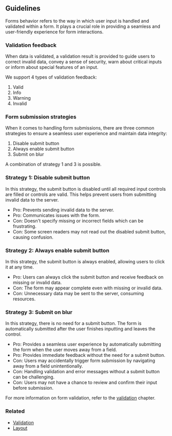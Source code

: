 ## Guidelines

Forms behavior refers to the way in which user input is handled and validated within a form. It plays a crucial role in providing a seamless and user-friendly experience for form interactions.

### Validation feedback

When data is validated, a validation result is provided to guide users to correct invalid data, convey a sense of security, warn about critical inputs or inform about special features of an input.

We support 4 types of validation feedback:

1. Valid
2. Info
3. Warning
4. Invalid

### Form submission strategies

When it comes to handling form submissions, there are three common strategies to ensure a seamless user experience and maintain data integrity:

1. Disable submit button
2. Always enable submit button
3. Submit on blur

A combination of strategy 1 and 3 is possible.

### Strategy 1: Disable submit button

In this strategy, the submit button is disabled until all required input controls are filled or controls are valid. This helps prevent users from submitting invalid data to the server.

- Pro: Prevents sending invalid data to the server.
- Pro: Communicates issues with the form.
- Con: Doesn't specify missing or incorrect fields which can be frustrating.
- Con: Some screen readers may not read out the disabled submit button, causing confusion.

### Strategy 2: Always enable submit button

In this strategy, the submit button is always enabled, allowing users to click it at any time.

- Pro: Users can always click the submit button and receive feedback on missing or invalid data.
- Con: The form may appear complete even with missing or invalid data.
- Con: Unnecessary data may be sent to the server, consuming resources.

### Strategy 3: Submit on blur

In this strategy, there is no need for a submit button. The form is automatically submitted after the user finishes inputting and leaves the control.

- Pro: Provides a seamless user experience by automatically submitting the form when the user moves away from a field.
- Pro: Provides immediate feedback without the need for a submit button.
- Con: Users may accidentally trigger form submission by navigating away from a field unintentionally.
- Con: Handling validation and error messages without a submit button can be challenging.
- Con: Users may not have a chance to review and confirm their input before submission.

For more information on form validation, refer to the [validation](../forms-validation) chapter.

### Related

- [Validation](../forms-validation)
- [Layout](../forms-layout)
